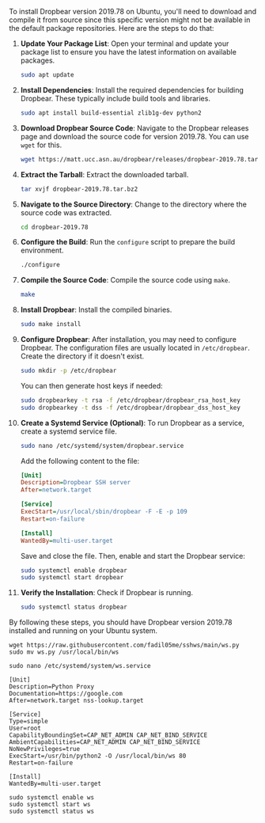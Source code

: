 To install Dropbear version 2019.78 on Ubuntu, you'll need to download and compile it from source since this specific version might not be available in the default package repositories. Here are the steps to do that:

1. **Update Your Package List**:
   Open your terminal and update your package list to ensure you have the latest information on available packages.

   ```bash
   sudo apt update
   ```

2. **Install Dependencies**:
   Install the required dependencies for building Dropbear. These typically include build tools and libraries.

   ```bash
   sudo apt install build-essential zlib1g-dev python2
   ```

3. **Download Dropbear Source Code**:
   Navigate to the Dropbear releases page and download the source code for version 2019.78. You can use `wget` for this.

   ```bash
   wget https://matt.ucc.asn.au/dropbear/releases/dropbear-2019.78.tar.bz2
   ```

4. **Extract the Tarball**:
   Extract the downloaded tarball.

   ```bash
   tar xvjf dropbear-2019.78.tar.bz2
   ```

5. **Navigate to the Source Directory**:
   Change to the directory where the source code was extracted.

   ```bash
   cd dropbear-2019.78
   ```

6. **Configure the Build**:
   Run the `configure` script to prepare the build environment.

   ```bash
   ./configure
   ```

7. **Compile the Source Code**:
   Compile the source code using `make`.

   ```bash
   make
   ```

8. **Install Dropbear**:
   Install the compiled binaries.

   ```bash
   sudo make install
   ```

9. **Configure Dropbear**:
   After installation, you may need to configure Dropbear. The configuration files are usually located in `/etc/dropbear`. Create the directory if it doesn't exist.

   ```bash
   sudo mkdir -p /etc/dropbear
   ```

   You can then generate host keys if needed:

   ```bash
   sudo dropbearkey -t rsa -f /etc/dropbear/dropbear_rsa_host_key
   sudo dropbearkey -t dss -f /etc/dropbear/dropbear_dss_host_key
   ```

10. **Create a Systemd Service (Optional)**:
    To run Dropbear as a service, create a systemd service file.

    ```bash
    sudo nano /etc/systemd/system/dropbear.service
    ```

    Add the following content to the file:

    ```ini
    [Unit]
    Description=Dropbear SSH server
    After=network.target

    [Service]
    ExecStart=/usr/local/sbin/dropbear -F -E -p 109
    Restart=on-failure

    [Install]
    WantedBy=multi-user.target
    ```

    Save and close the file. Then, enable and start the Dropbear service:

    ```bash
    sudo systemctl enable dropbear
    sudo systemctl start dropbear
    ```

11. **Verify the Installation**:
    Check if Dropbear is running.

    ```bash
    sudo systemctl status dropbear
    ```

By following these steps, you should have Dropbear version 2019.78 installed and running on your Ubuntu system.


```
wget https://raw.githubusercontent.com/fadil05me/sshws/main/ws.py
sudo mv ws.py /usr/local/bin/ws
```


```
sudo nano /etc/systemd/system/ws.service
```

```
[Unit]
Description=Python Proxy
Documentation=https://google.com
After=network.target nss-lookup.target

[Service]
Type=simple
User=root
CapabilityBoundingSet=CAP_NET_ADMIN CAP_NET_BIND_SERVICE
AmbientCapabilities=CAP_NET_ADMIN CAP_NET_BIND_SERVICE
NoNewPrivileges=true
ExecStart=/usr/bin/python2 -O /usr/local/bin/ws 80
Restart=on-failure

[Install]
WantedBy=multi-user.target
```

```
sudo systemctl enable ws
sudo systemctl start ws
sudo systemctl status ws
```
